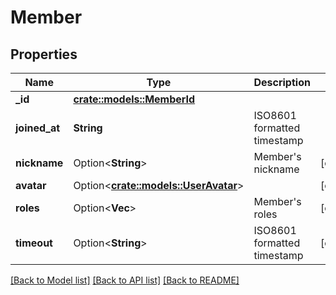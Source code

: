 # Member

## Properties

Name | Type | Description | Notes
------------ | ------------- | ------------- | -------------
**_id** | [**crate::models::MemberId**](Member__id.md) |  | 
**joined_at** | **String** | ISO8601 formatted timestamp | 
**nickname** | Option<**String**> | Member's nickname | [optional]
**avatar** | Option<[**crate::models::UserAvatar**](User_avatar.md)> |  | [optional]
**roles** | Option<**Vec<String>**> | Member's roles | [optional]
**timeout** | Option<**String**> | ISO8601 formatted timestamp | [optional]

[[Back to Model list]](../README.md#documentation-for-models) [[Back to API list]](../README.md#documentation-for-api-endpoints) [[Back to README]](../README.md)


